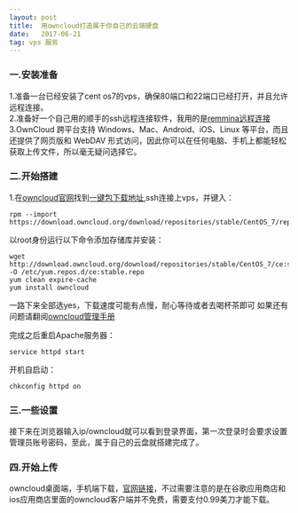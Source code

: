 ```yaml
---
layout: post
title:  用owncloud打造属于你自己的云端硬盘
date:   2017-06-21
tag: vps 服务
---
```

### 一.安装准备

1.准备一台已经安装了cent os7的vps，确保80端口和22端口已经打开，并且允许远程连接。  
2.准备好一个自己用的顺手的ssh远程连接软件，我用的是[remmina远程连接](https://github.com/FreeRDP/Remmina/wiki)  
3.OwnCloud 跨平台支持 Windows、Mac、Android、iOS、Linux 等平台，而且还提供了网页版和 WebDAV 形式访问，因此你可以在任何电脑、手机上都能轻松获取上传文件，所以毫无疑问选择它。

### 二.开始搭建
1.在[owncloud官网](https://doc.owncloud.org/server/latest/admin_manual/installation/linux_installation.html)找到[一键包下载地址](https://download.owncloud.org/download/repositories/stable/owncloud/),ssh连接上vps，并键入：

	rpm --import https://download.owncloud.org/download/repositories/stable/CentOS_7/repodata/repomd.xml.key

以root身份运行以下命令添加存储库并安装：

	wget http://download.owncloud.org/download/repositories/stable/CentOS_7/ce:stable.repo -O /etc/yum.repos.d/ce:stable.repo
	yum clean expire-cache
	yum install owncloud

一路下来全部选yes，下载速度可能有点慢，耐心等待或者去喝杯茶即可
如果还有问题请翻阅[owncloud管理手册](https://doc.owncloud.org/server/latest/admin_manual/installation/)

完成之后重启Apache服务器：

	service httpd start

开机自启动：

	chkconfig httpd on

### 三.一些设置

接下来在浏览器输入ip/owncloud就可以看到登录界面，第一次登录时会要求设置管理员账号密码，至此，属于自己的云盘就搭建完成了。


### 四.开始上传
owncloud桌面端，手机端下载，[官网链接](https://owncloud.org/install/#install-clients)，不过需要注意的是在谷歌应用商店和ios应用商店里面的owncloud客户端并不免费，需要支付0.99美刀才能下载。


